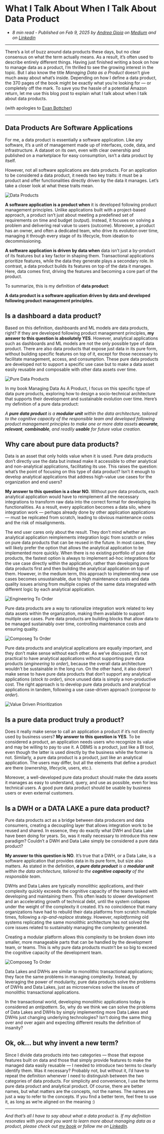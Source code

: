 # What I Talk About When I Talk About Data Product
- *8 min read - Published on Feb 9, 2025 by [Andrea Gioia](https://github.com/andrea-gioia) on [Medium](https://medium.com/@andrea_gioia/what-i-talk-about-when-i-talk-about-data-product-19faa223f91b) and on [Linkedin](https://medium.com/@andrea_gioia/what-i-talk-about-when-i-talk-about-data-product-19faa223f91b)*

---

There’s a lot of buzz around data products these days, but no clear consensus on what the term actually means. As a result, it’s often used to describe entirely different things. Having just finished writing a book on how to manage data as a product, I’m thrilled to see the growing interest in the topic. But I also know the title *Managing Data as a Product* doesn’t give much away about what’s inside. Depending on how I define a data product, the 370 pages of the book might be exactly what you’re looking for — or completely off the mark. To save you the hassle of a potential Amazon return, let me use this blog post to explain what I talk about when I talk about data products.

(with apologies to [Evan Bottcher](https://martinfowler.com/articles/talk-about-platforms.html))

---


## Data Products Are Software Applications
For me, a data product is essentially a software application. Like any software, it’s a unit of management made up of interfaces, code, data, and infrastructure. A dataset on its own, even with clear ownership and published on a marketplace for easy consumption, isn’t a data product by itself.

However, not all software applications are data products. For an application to be considered a data product, it needs two key traits: it must be a product and offer functionalities directly driven by the data it manages. Let’s take a closer look at what these traits mean.

![Data Products](./images/2024-B001-01-data-products.png)

**A software application is a product when** it is developed following product management principles. Unlike applications built with a project-based approach, a product isn’t just about meeting a predefined set of requirements on time and budget (output). Instead, it focuses on solving a problem and delivering real value to users (outcome). Moreover, a product has an owner, and often a dedicated team, who drive its evolution over time, managing it through every stage of its lifecycle, from ideation to decommissioning.

**A software application is driven by data when** data isn’t just a by-product of its features but a key factor in shaping them. Transactional applications prioritize features, while the data they generate plays a secondary role. In contrast, a data product builds its features on top of the data it manages. Here, data comes first, driving the features and becoming a core part of the product.

To summarize, this is my definition of **data product**:

**A data product is a software application driven by data and developed following product management principles.**


## Is a dashboard a data product?
Based on this definition, dashboards and ML models are data products, right? If they are developed following product management principles, **my answer to this question is absolutely YES**. However, analytical applications such as dashboards and ML models are not the only possible type of data product. There are also data products that expose just data in its pure form, without building specific features on top of it, except for those necessary to facilitate management, access, and consumption. These pure data products are developed not to support a specific use case but to make a data asset easily reusable and composable with other data assets over time.

![Pure Data Products](./images/2024-B001-02-pure-data-products.png)

In my book Managing Data As A Product, I focus on this specific type of data pure products, exploring how to design a socio-technical architecture that supports their development and sustainable evolution over time. Here’s my definition of a pure data product:

*A **pure data product** is a **modular unit** within the data architecture, tailored to the cognitive capacity of the responsible team and developed following product management principles to make one or more data assets **accurate**, **relevant**, **combinable**, and readily **usable** for future value creation.*


## Why care about pure data products?
Data is an asset that only holds value when it is used. Pure data products don’t directly use the data but instead make it accessible to other analytical and non-analytical applications, facilitating its use. This raises the question: what’s the point of focusing on this type of data product? Isn’t it enough to develop analytical applications that address high-value use cases for the organization and end users?

**My answer to this question is a clear NO.** Without pure data products, each analytical application would have to reimplement all the necessary integrations to transform raw data into the correct format for developing its functionalities. As a result, every application becomes a data silo, where integration work — perhaps already done by other application applications— must be replicated from scratch, leading to obvious maintenance costs and the risk of misalignments.

The end user cares only about the result. They don’t mind whether an analytical application reimplements integration logic from scratch or relies on pure data products that can be reused in the future. In most cases, they will likely prefer the option that allows the analytical application to be implemented more quickly. When there is no existing portfolio of pure data products, the fastest option is always to implement ad-hoc integrations for the use case directly within the application, rather than developing pure data products first and then building the analytical application on top of them. However, in the medium term, this approach to implementing new use cases becomes unsustainable, due to high maintenance costs and data quality issues arising from multiple copies of the same data integrated with different logic by each analytical application.

![Engineering To Order](./images/2024-B001-03-engineering-to-order.png)

Pure data products are a way to rationalize integration work related to key data assets within the organization, making them available to support multiple use cases. Pure data products are building blocks that allow data to be managed sustainably over time, controlling maintenance costs and ensuring quality.

![Composeg To Order](./images/2024-B001-04-compose-to-order.png)

Pure data products and analytical applications are equally important, and they don’t make sense without each other. As we’ve discussed, it’s not practical to have analytical applications without supporting pure data products (*engineering to order*), because the overall data architecture wouldn’t be sustainable in the long run. On the other hand, it also doesn’t make sense to have pure data products that don’t support any analytical applications (*stock to order*), since unused data is simply a non-productive cost. The right approach is to develop pure data products and analytical applications in tandem, following a use case-driven approach (*compose to order*).

![Value Driven Prioritization](./images/2024-B001-05-value-driven-prioritization.png)

## Is a pure data product truly a product?
Does it really make sense to call an application a product if it’s not directly used by business users? **My answer to this question is YES**. To be considered a product, an application needs users who recognize its value and may be willing to pay to use it. A DBMS is a product, just like a BI tool, even though the latter is used directly by the business while the former is not. Similarly, a pure data product is a product, just like an analytical application. The users may differ, but all the elements that define a product are there (ownership, lifecycle, users, etc.).

Moreover, a well-developed pure data product should make the data assets it manages as easy to understand, query, and use as possible, even for less technical users. A good pure data product should be usable by business users or even external customers.

## Is a DWH or a DATA LAKE a pure data product?
Pure data products act as a bridge between data producers and data consumers, creating a decoupling layer that allows integration work to be reused and shared. In essence, they do exactly what DWH and Data Lake have been doing for years. So, was it really necessary to introduce this new paradigm? Couldn’t a DWH and Data Lake simply be considered a pure data product?

**My answer to this question is NO**. It’s true that a DWH, or a Data Lake, is a software application that provides data in its pure form, but size also matters. As stated in the definition, ***a pure data product** is a **modular unit** within the data architecture, tailored to the **cognitive capacity** of the responsible team*.

DWHs and Data Lakes are typically monolithic applications, and their complexity quickly exceeds the cognitive capacity of the teams tasked with developing and maintaining them. This often leads to slower development and an accelerating growth of technical debt, until the system collapses under the weight of the complexity it created. It’s no coincidence that many organizations have had to rebuild their data platforms from scratch multiple times, following a *rip-and-replace* strategy. However, *replatforming* old systems replicating the same monolithic architecture has not solved the core issues related to sustainably managing the complexity generated.

Creating a modular platform allows this complexity to be broken down into smaller, more manageable parts that can be handled by the development team, or teams. This is why pure data products mustn’t be so big to exceed the cognitive capacity of the development team.

![Composeg To Order](./images/2024-B001-06-modularization.png)

Data Lakes and DWHs are similar to monolithic transactional applications; they face the same problems in managing complexity. Instead, by leveraging the power of modularity, pure data products solve the problems of DWHs and Data Lakes, just as microservices solve the issues of monolithic transactional applications.

In the transactional world, developing monolithic applications today is considered an *antipattern*. So, why do we think we can solve the problems of Data Lakes and DWHs by simply implementing more Data Lakes and DWHs just changing underlying technologies?
Isn’t doing the same thing over and over again and expecting different results the definition of insanity?


## Ok, ok… but why invent a new term?
Since I divide data products into two categories — those that expose features built on data and those that simply provide features to make the managed data easily reusable — I needed to introduce two terms to clearly identify them. Was it necessary? Probably not, but without it, I’d have to repeat the definition whenever I need to distinguish between the two categories of data products. For simplicity and convenience, I use the terms pure data product and analytical product. Of course, there are better names, but what matters are the concepts, not the names. The names are just a way to refer to the concepts. If you find a better term, feel free to use it, as long as we’re aligned on the meaning :)

---

*And that’s all I have to say about what a data product is. If my definition resonates with you and you want to learn more about managing data as a product, please check out [my book](https://github.com/PacktPublishing/Managing-Data-as-a-Product/tree/main) or follow me on [LinkedIn](https://www.linkedin.com/in/andreagioia/).*




